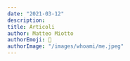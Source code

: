 ```yaml
---
date: "2021-03-12"
description:
title: Articoli
author: Matteo Miotto
authorEmoji: 🤖
authorImage: "/images/whoami/me.jpeg"
---
```



